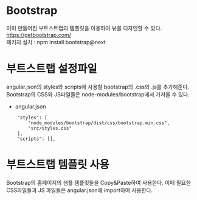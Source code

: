 # Bootstrap
이미 만들어진 부트스트랩의 템플릿을 이용하여 뷰를 디자인할 수 있다.   
https://getbootstrap.com/   
패키지 설치 : npm install bootstrap@next

# 부트스트랩 설정파일
angular.json의 styles와 scripts에 사용할 bootstrap의 .css와 .js를 추가해준다.     
Bootstrap의 CSS와 JS파일들은 node-modules/bootstrap에서 가져올 수 있다. 
   
- angular.json
```
    "styles": [
        "node_modules/bootstrap/dist/css/bootstrap.min.css",
        "src/styles.css"
    ],
    "scripts": [],
```

# 부트스트랩 템플릿 사용
Bootstrap의 홈페이지의 샘플 템플릿들을 Copy&Paste하여 사용한다. 
이때 필요한 CSS파일들과 JS 파일들은 angular.json에 import하여 사용한다.